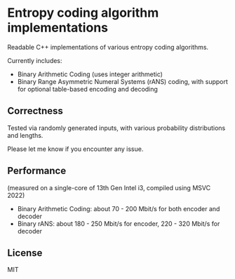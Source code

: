 # Entropy coding algorithm implementations

Readable C++ implementations of various entropy coding algorithms.

Currently includes:

* Binary Arithmetic Coding (uses integer arithmetic)
* Binary Range Asymmetric Numeral Systems (rANS) coding, with support for optional table-based encoding and decoding

## Correctness

Tested via randomly generated inputs, with various probability distributions and lengths.

Please let me know if you encounter any issue.

## Performance

(measured on a single-core of 13th Gen Intel i3, compiled using MSVC 2022)

* Binary Arithmetic Coding: about 70 - 200 Mbit/s for both encoder and decoder
* Binary rANS: about 180 - 250 Mbit/s for encoder, 220 - 320 Mbit/s for decoder

## License

MIT
